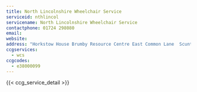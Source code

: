 ```yaml
---
title: North Lincolnshire Wheelchair Service
serviceid: nthlincol
servicename: North Lincolnshire Wheelchair Service
contactphone: 01724 298080
email: 
website: 
address: "Horkstow House Brumby Resource Centre East Common Lane  Scunthorpe North Lincolnshire DN16 1QQ"
ccgservices:
  - wcs
ccgcodes:
  - e38000099
---
```


{{< ccg_service_detail >}}
